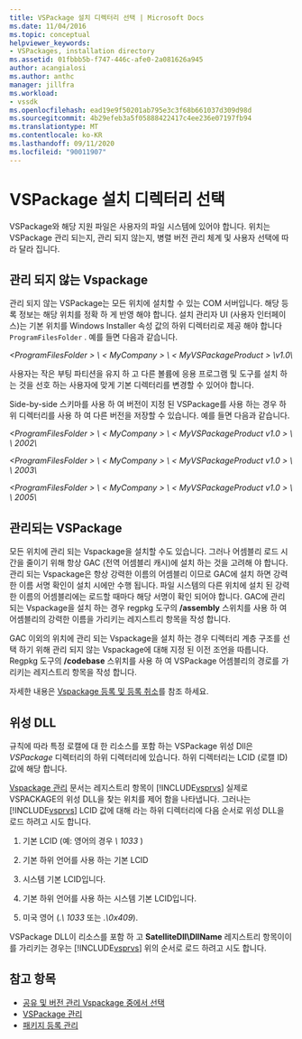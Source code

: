 ```yaml
---
title: VSPackage 설치 디렉터리 선택 | Microsoft Docs
ms.date: 11/04/2016
ms.topic: conceptual
helpviewer_keywords:
- VSPackages, installation directory
ms.assetid: 01fbbb5b-f747-446c-afe0-2a081626a945
author: acangialosi
ms.author: anthc
manager: jillfra
ms.workload:
- vssdk
ms.openlocfilehash: ead19e9f50201ab795e3c3f68b661037d309d98d
ms.sourcegitcommit: 4b29efeb3a5f05888422417c4ee236e07197fb94
ms.translationtype: MT
ms.contentlocale: ko-KR
ms.lasthandoff: 09/11/2020
ms.locfileid: "90011907"
---
```

# <a name="choose-the-installation-directory-for-a-vspackage"></a>VSPackage 설치 디렉터리 선택
VSPackage와 해당 지원 파일은 사용자의 파일 시스템에 있어야 합니다. 위치는 VSPackage 관리 되는지, 관리 되지 않는지, 병렬 버전 관리 체계 및 사용자 선택에 따라 달라 집니다.

## <a name="unmanaged-vspackages"></a>관리 되지 않는 Vspackage
 관리 되지 않는 VSPackage는 모든 위치에 설치할 수 있는 COM 서버입니다. 해당 등록 정보는 해당 위치를 정확 하 게 반영 해야 합니다. 설치 관리자 UI (사용자 인터페이스)는 기본 위치를 Windows Installer 속성 값의 하위 디렉터리로 제공 해야 합니다 `ProgramFilesFolder` . 예를 들면 다음과 같습니다.

*&lt;ProgramFilesFolder &gt; \\ &lt; MyCompany &gt; \\ &lt; MyVSPackageProduct &gt; \v1.0\\*

 사용자는 작은 부팅 파티션을 유지 하 고 다른 볼륨에 응용 프로그램 및 도구를 설치 하는 것을 선호 하는 사용자에 맞게 기본 디렉터리를 변경할 수 있어야 합니다.

 Side-by-side 스키마를 사용 하 여 버전이 지정 된 VSPackage를 사용 하는 경우 하위 디렉터리를 사용 하 여 다른 버전을 저장할 수 있습니다. 예를 들면 다음과 같습니다.

 *&lt;ProgramFilesFolder &gt; \\ &lt; MyCompany &gt; \\ &lt; MyVSPackageProduct v1.0 &gt; \\ \\ 2002\\*

 *&lt;ProgramFilesFolder &gt; \\ &lt; MyCompany &gt; \\ &lt; MyVSPackageProduct v1.0 &gt; \\ \\ 2003\\*

 *&lt;ProgramFilesFolder &gt; \\ &lt; MyCompany &gt; \\ &lt; MyVSPackageProduct v1.0 &gt; \\ \\ 2005\\*

## <a name="managed-vspackages"></a>관리되는 VSPackage
 모든 위치에 관리 되는 Vspackage을 설치할 수도 있습니다. 그러나 어셈블리 로드 시간을 줄이기 위해 항상 GAC (전역 어셈블리 캐시)에 설치 하는 것을 고려해 야 합니다. 관리 되는 Vspackage은 항상 강력한 이름의 어셈블리 이므로 GAC에 설치 하면 강력한 이름 서명 확인이 설치 시에만 수행 됩니다. 파일 시스템의 다른 위치에 설치 된 강력한 이름의 어셈블리에는 로드할 때마다 해당 서명이 확인 되어야 합니다. GAC에 관리 되는 Vspackage을 설치 하는 경우 regpkg 도구의 **/assembly** 스위치를 사용 하 여 어셈블리의 강력한 이름을 가리키는 레지스트리 항목을 작성 합니다.

 GAC 이외의 위치에 관리 되는 Vspackage을 설치 하는 경우 디렉터리 계층 구조를 선택 하기 위해 관리 되지 않는 Vspackage에 대해 지정 된 이전 조언을 따릅니다. Regpkg 도구의 **/codebase** 스위치를 사용 하 여 VSPackage 어셈블리의 경로를 가리키는 레지스트리 항목을 작성 합니다.

 자세한 내용은 [Vspackage 등록 및 등록 취소](../../extensibility/registering-and-unregistering-vspackages.md)를 참조 하세요.

## <a name="satellite-dlls"></a>위성 DLL
 규칙에 따라 특정 로캘에 대 한 리소스를 포함 하는 VSPackage 위성 Dll은 *VSPackage* 디렉터리의 하위 디렉터리에 있습니다. 하위 디렉터리는 LCID (로캘 ID) 값에 해당 합니다.

 [Vspackage 관리](../../extensibility/managing-vspackages.md) 문서는 레지스트리 항목이 [!INCLUDE[vsprvs](../../code-quality/includes/vsprvs_md.md)] 실제로 VSPACKAGE의 위성 DLL을 찾는 위치를 제어 함을 나타냅니다. 그러나는 [!INCLUDE[vsprvs](../../code-quality/includes/vsprvs_md.md)] LCID 값에 대해 라는 하위 디렉터리에 다음 순서로 위성 DLL을 로드 하려고 시도 합니다.

1. 기본 LCID (예: 영어의 경우 *\ 1033* )

2. 기본 하위 언어를 사용 하는 기본 LCID

3. 시스템 기본 LCID입니다.

4. 기본 하위 언어를 사용 하는 시스템 기본 LCID입니다.

5. 미국 영어 (*.\ 1033* 또는 *.\0x409*).

VSPackage DLL이 리소스를 포함 하 고 **SatelliteDll\DllName** 레지스트리 항목이이를 가리키는 경우는 [!INCLUDE[vsprvs](../../code-quality/includes/vsprvs_md.md)] 위의 순서로 로드 하려고 시도 합니다.

## <a name="see-also"></a>참고 항목
- [공유 및 버전 관리 Vspackage 중에서 선택](../../extensibility/choosing-between-shared-and-versioned-vspackages.md)
- [VSPackage 관리](../../extensibility/managing-vspackages.md)
- [패키지 등록 관리](/previous-versions/bb166783(v=vs.100))